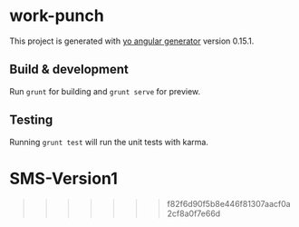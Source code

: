 # work-punch

This project is generated with [yo angular generator](https://github.com/yeoman/generator-angular)
version 0.15.1.

## Build & development

Run `grunt` for building and `grunt serve` for preview.

## Testing

Running `grunt test` will run the unit tests with karma.

# SMS-Version1
>>>>>>> f82f6d90f5b8e446f81307aacf0a2cf8a0f7e66d
